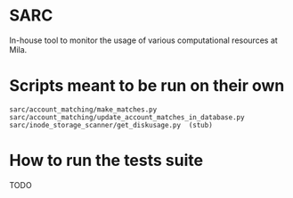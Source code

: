 
# SARC

In-house tool to monitor the usage of various computational resources at Mila.

# Scripts meant to be run on their own

```
sarc/account_matching/make_matches.py
sarc/account_matching/update_account_matches_in_database.py
sarc/inode_storage_scanner/get_diskusage.py  (stub)
```


# How to run the tests suite

TODO

